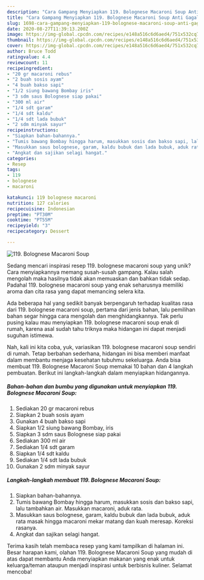 ```yaml
---
description: "Cara Gampang Menyiapkan 119. Bolognese Macaroni Soup Anti Gagal"
title: "Cara Gampang Menyiapkan 119. Bolognese Macaroni Soup Anti Gagal"
slug: 1698-cara-gampang-menyiapkan-119-bolognese-macaroni-soup-anti-gagal
date: 2020-08-27T11:39:13.200Z
image: https://img-global.cpcdn.com/recipes/e148a516c6d6aed4/751x532cq70/119-bolognese-macaroni-soup-foto-resep-utama.jpg
thumbnail: https://img-global.cpcdn.com/recipes/e148a516c6d6aed4/751x532cq70/119-bolognese-macaroni-soup-foto-resep-utama.jpg
cover: https://img-global.cpcdn.com/recipes/e148a516c6d6aed4/751x532cq70/119-bolognese-macaroni-soup-foto-resep-utama.jpg
author: Bruce Todd
ratingvalue: 4.4
reviewcount: 11
recipeingredient:
- "20 gr macaroni rebus"
- "2 buah sosis ayam"
- "4 buah bakso sapi"
- "1/2 siung bawang Bombay iris"
- "3 sdm saus Bolognese siap pakai"
- "300 ml air"
- "1/4 sdt garam"
- "1/4 sdt kaldu"
- "1/4 sdt lada bubuk"
- "2 sdm minyak sayur"
recipeinstructions:
- "Siapkan bahan-bahannya."
- "Tumis bawang Bombay hingga harum, masukkan sosis dan bakso sapi, lalu tambahkan air. Masukkan macaroni, aduk rata."
- "Masukkan saus bolognese, garam, kaldu bubuk dan lada bubuk, aduk rata masak hingga macaroni mekar matang dan kuah meresap. Koreksi rasanya."
- "Angkat dan sajikan selagi hangat."
categories:
- Resep
tags:
- 119
- bolognese
- macaroni

katakunci: 119 bolognese macaroni 
nutrition: 127 calories
recipecuisine: Indonesian
preptime: "PT30M"
cooktime: "PT55M"
recipeyield: "3"
recipecategory: Dessert

---
```



![119. Bolognese Macaroni Soup](https://img-global.cpcdn.com/recipes/e148a516c6d6aed4/751x532cq70/119-bolognese-macaroni-soup-foto-resep-utama.jpg)

Sedang mencari inspirasi resep 119. bolognese macaroni soup yang unik? Cara menyiapkannya memang susah-susah gampang. Kalau salah mengolah maka hasilnya tidak akan memuaskan dan bahkan tidak sedap. Padahal 119. bolognese macaroni soup yang enak seharusnya memiliki aroma dan cita rasa yang dapat memancing selera kita.



Ada beberapa hal yang sedikit banyak berpengaruh terhadap kualitas rasa dari 119. bolognese macaroni soup, pertama dari jenis bahan, lalu pemilihan bahan segar hingga cara mengolah dan menghidangkannya. Tak perlu pusing kalau mau menyiapkan 119. bolognese macaroni soup enak di rumah, karena asal sudah tahu triknya maka hidangan ini dapat menjadi suguhan istimewa.


Nah, kali ini kita coba, yuk, variasikan 119. bolognese macaroni soup sendiri di rumah. Tetap berbahan sederhana, hidangan ini bisa memberi manfaat dalam membantu menjaga kesehatan tubuhmu sekeluarga. Anda bisa membuat 119. Bolognese Macaroni Soup memakai 10 bahan dan 4 langkah pembuatan. Berikut ini langkah-langkah dalam menyiapkan hidangannya.

<!--inarticleads1-->

##### Bahan-bahan dan bumbu yang digunakan untuk menyiapkan 119. Bolognese Macaroni Soup:

1. Sediakan 20 gr macaroni rebus
1. Siapkan 2 buah sosis ayam
1. Gunakan 4 buah bakso sapi
1. Siapkan 1/2 siung bawang Bombay, iris
1. Siapkan 3 sdm saus Bolognese siap pakai
1. Sediakan 300 ml air
1. Sediakan 1/4 sdt garam
1. Siapkan 1/4 sdt kaldu
1. Sediakan 1/4 sdt lada bubuk
1. Gunakan 2 sdm minyak sayur




<!--inarticleads2-->

##### Langkah-langkah membuat 119. Bolognese Macaroni Soup:

1. Siapkan bahan-bahannya.
1. Tumis bawang Bombay hingga harum, masukkan sosis dan bakso sapi, lalu tambahkan air. Masukkan macaroni, aduk rata.
1. Masukkan saus bolognese, garam, kaldu bubuk dan lada bubuk, aduk rata masak hingga macaroni mekar matang dan kuah meresap. Koreksi rasanya.
1. Angkat dan sajikan selagi hangat.




Terima kasih telah membaca resep yang kami tampilkan di halaman ini. Besar harapan kami, olahan 119. Bolognese Macaroni Soup yang mudah di atas dapat membantu Anda menyiapkan makanan yang enak untuk keluarga/teman ataupun menjadi inspirasi untuk berbisnis kuliner. Selamat mencoba!
